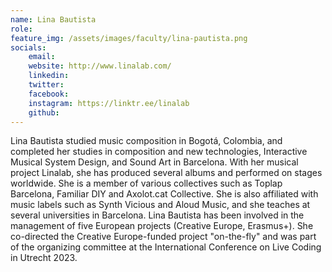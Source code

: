 ```yaml
---
name: Lina Bautista
role: 
feature_img: /assets/images/faculty/lina-pautista.png
socials:
    email:
    website: http://www.linalab.com/
    linkedin: 
    twitter:
    facebook:
    instagram: https://linktr.ee/linalab
    github:
---
```

Lina Bautista studied music composition in Bogotá, Colombia, and completed her studies in composition and new technologies, Interactive Musical System Design, and Sound Art in Barcelona. With her musical project Linalab, she has produced several albums and performed on stages worldwide. She is a member of various collectives such as Toplap Barcelona, Familiar DIY and Axolot.cat Collective. She is also affiliated with music labels such as Synth Vicious and Aloud Music, and she teaches at several universities in Barcelona. Lina Bautista has been involved in the management of five European projects (Creative Europe, Erasmus+). She co-directed the Creative Europe-funded project "on-the-fly" and was part of the organizing committee at the International Conference on Live Coding in Utrecht 2023.
